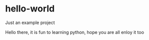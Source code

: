 # hello-world

Just an example project

Hello there, it is fun to learning python, hope you are all enloy it too
